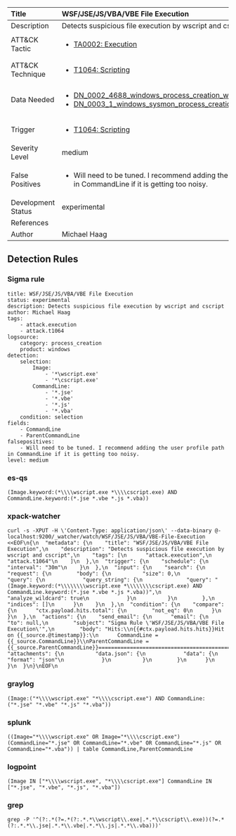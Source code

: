 | Title                | WSF/JSE/JS/VBA/VBE File Execution                                                                                                                                                 |
|:---------------------|:------------------------------------------------------------------------------------------------------------------------------------------------------------|
| Description          | Detects suspicious file execution by wscript and cscript                                                                                                                                           |
| ATT&amp;CK Tactic    | <ul><li>[TA0002: Execution](https://attack.mitre.org/tactics/TA0002)</li></ul>  |
| ATT&amp;CK Technique | <ul><li>[T1064: Scripting](https://attack.mitre.org/techniques/T1064)</li></ul>                             |
| Data Needed          | <ul><li>[DN_0002_4688_windows_process_creation_with_commandline](../Data_Needed/DN_0002_4688_windows_process_creation_with_commandline.md)</li><li>[DN_0003_1_windows_sysmon_process_creation](../Data_Needed/DN_0003_1_windows_sysmon_process_creation.md)</li></ul>                                                         |
| Trigger              | <ul><li>[T1064: Scripting](../Triggers/T1064.md)</li></ul>  |
| Severity Level       | medium                                                                                                                                                 |
| False Positives      | <ul><li>Will need to be tuned. I recommend adding the user profile path in CommandLine if it is getting too noisy.</li></ul>                                                                  |
| Development Status   | experimental                                                                                                                                                |
| References           | <ul></ul>                                                          |
| Author               | Michael Haag                                                                                                                                                |


## Detection Rules

### Sigma rule

```
title: WSF/JSE/JS/VBA/VBE File Execution
status: experimental
description: Detects suspicious file execution by wscript and cscript
author: Michael Haag
tags:
    - attack.execution
    - attack.t1064
logsource:
    category: process_creation
    product: windows
detection:
    selection:
        Image:
            - '*\wscript.exe'
            - '*\cscript.exe'
        CommandLine:
            - '*.jse'
            - '*.vbe'
            - '*.js'
            - '*.vba'
    condition: selection
fields:
    - CommandLine
    - ParentCommandLine
falsepositives:
    - Will need to be tuned. I recommend adding the user profile path in CommandLine if it is getting too noisy.
level: medium

```





### es-qs
    
```
(Image.keyword:(*\\\\wscript.exe *\\\\cscript.exe) AND CommandLine.keyword:(*.jse *.vbe *.js *.vba))
```


### xpack-watcher
    
```
curl -s -XPUT -H \'Content-Type: application/json\' --data-binary @- localhost:9200/_watcher/watch/WSF/JSE/JS/VBA/VBE-File-Execution <<EOF\n{\n  "metadata": {\n    "title": "WSF/JSE/JS/VBA/VBE File Execution",\n    "description": "Detects suspicious file execution by wscript and cscript",\n    "tags": [\n      "attack.execution",\n      "attack.t1064"\n    ]\n  },\n  "trigger": {\n    "schedule": {\n      "interval": "30m"\n    }\n  },\n  "input": {\n    "search": {\n      "request": {\n        "body": {\n          "size": 0,\n          "query": {\n            "query_string": {\n              "query": "(Image.keyword:(*\\\\\\\\wscript.exe *\\\\\\\\cscript.exe) AND CommandLine.keyword:(*.jse *.vbe *.js *.vba))",\n              "analyze_wildcard": true\n            }\n          }\n        },\n        "indices": []\n      }\n    }\n  },\n  "condition": {\n    "compare": {\n      "ctx.payload.hits.total": {\n        "not_eq": 0\n      }\n    }\n  },\n  "actions": {\n    "send_email": {\n      "email": {\n        "to": null,\n        "subject": "Sigma Rule \'WSF/JSE/JS/VBA/VBE File Execution\'",\n        "body": "Hits:\\n{{#ctx.payload.hits.hits}}Hit on {{_source.@timestamp}}:\\n      CommandLine = {{_source.CommandLine}}\\nParentCommandLine = {{_source.ParentCommandLine}}================================================================================\\n{{/ctx.payload.hits.hits}}",\n        "attachments": {\n          "data.json": {\n            "data": {\n              "format": "json"\n            }\n          }\n        }\n      }\n    }\n  }\n}\nEOF\n
```


### graylog
    
```
(Image:("*\\\\wscript.exe" "*\\\\cscript.exe") AND CommandLine:("*.jse" "*.vbe" "*.js" "*.vba"))
```


### splunk
    
```
((Image="*\\\\wscript.exe" OR Image="*\\\\cscript.exe") (CommandLine="*.jse" OR CommandLine="*.vbe" OR CommandLine="*.js" OR CommandLine="*.vba")) | table CommandLine,ParentCommandLine
```


### logpoint
    
```
(Image IN ["*\\\\wscript.exe", "*\\\\cscript.exe"] CommandLine IN ["*.jse", "*.vbe", "*.js", "*.vba"])
```


### grep
    
```
grep -P '^(?:.*(?=.*(?:.*.*\\wscript\\.exe|.*.*\\cscript\\.exe))(?=.*(?:.*.*\\.jse|.*.*\\.vbe|.*.*\\.js|.*.*\\.vba)))'
```



